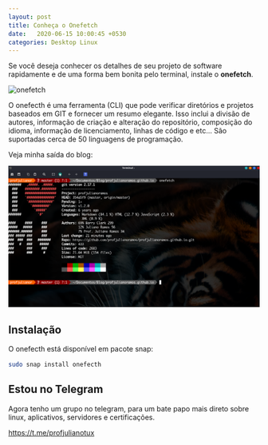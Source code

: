 ```yaml
---
layout: post
title: Conheça o Onefetch
date:   2020-06-15 10:00:45 +0530
categories: Desktop Linux
---
```


Se você deseja conhecer os detalhes de seu projeto de software rapidamente e de uma forma bem bonita pelo terminal, instale o **onefetch**. 

![onefetch](https://profjulianoramos.github.io/linux/blog/images/kitty.png)

O onefecth é uma ferramenta (CLI) que pode verificar diretórios e projetos baseados em GIT e fornecer um resumo elegante. Isso inclui a divisão de autores, informação de criação e alteração do repositório, composição do idioma, informação de licenciamento, linhas de código e etc... São suportadas cerca de 50 linguagens de programação.

Veja minha saída do blog:

![onefetch my](/blog/images/onefetch.png)


## Instalação 

O onefecth está disponível em pacote snap:

```bash
sudo snap install onefecth
```

## Estou no Telegram
Agora tenho um grupo no telegram, para um bate papo mais direto sobre linux, aplicativos, servidores e certificações.

<https://t.me/profjulianotux>

